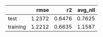 |          |   rmse |     r2 |   avg_nll |
|:---------|-------:|-------:|----------:|
| test     | 1.2372 | 0.6476 |    0.7625 |
| training | 1.2212 | 0.6635 |    1.1587 |